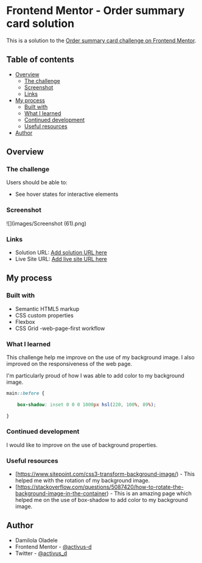 # Frontend Mentor - Order summary card solution

This is a solution to the [Order summary card challenge on Frontend Mentor](https://www.frontendmentor.io/challenges/order-summary-component-QlPmajDUj).

## Table of contents

- [Overview](#overview)
  - [The challenge](#the-challenge)
  - [Screenshot](#screenshot)
  - [Links](#links)
- [My process](#my-process)
  - [Built with](#built-with)
  - [What I learned](#what-i-learned)
  - [Continued development](#continued-development)
  - [Useful resources](#useful-resources)
- [Author](#author)



## Overview

### The challenge

Users should be able to:

- See hover states for interactive elements

### Screenshot

![](images/Screenshot (61).png)


### Links

- Solution URL: [Add solution URL here](https://your-solution-url.com)
- Live Site URL: [Add live site URL here](https://your-live-site-url.com)

## My process

### Built with

- Semantic HTML5 markup
- CSS custom properties
- Flexbox
- CSS Grid
-web-page-first workflow


### What I learned

This challenge help me improve on the use of my background image. I also improved on the responsiveness of the web page.

I'm particularly proud of how I was able to add color to my background image.

```css
main::before {
   
    box-shadow: inset 0 0 0 1000px hsl(220, 100%, 89%);
    
}
```

### Continued development

I would like to improve on the use of background properties.

### Useful resources

- [https://www.sitepoint.com/css3-transform-background-image/) - This helped me with the rotation of my background image.
- [https://stackoverflow.com/questions/5087420/how-to-rotate-the-background-image-in-the-container) - This is an amazing page which helped me on the use of box-shadow to add color to my background image.


## Author

- Damilola Oladele
- Frontend Mentor - [@activus-d](https://www.frontendmentor.io/profile/activus-d)
- Twitter - [@activus_d](https://www.twitter.com/activus_d)


